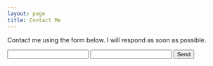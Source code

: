 ```yaml
---
layout: page
title: Contact Me
---
```


Contact me using the form below. I will respond as soon as possible.

<form action="https://formsubmit.co/calorie-balcony-factual" method="POST">
     <input type="hidden" name="_next" value="https://yourdomain.co/thanks.html">
     <input type="hidden" name="_subject" value="New submission!">
     <input type="text" name="name" required>
     <input type="email" name="email" required>
     <button type="submit">Send</button>
</form>